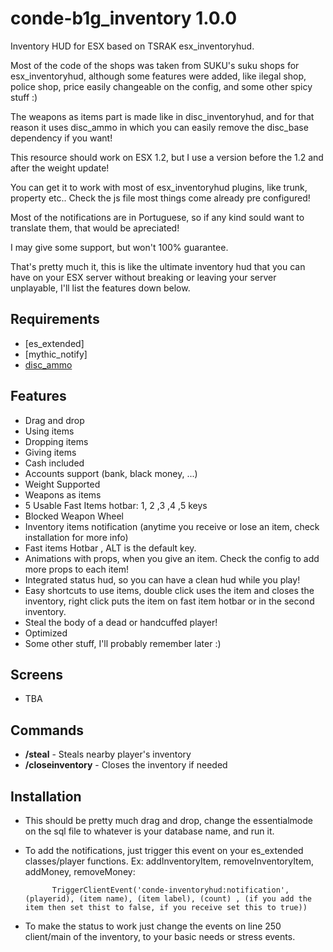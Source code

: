 # conde-b1g_inventory 1.0.0

Inventory HUD for ESX based on TSRAK esx_inventoryhud.

Most of the code of the shops was taken from SUKU's suku shops for esx_inventoryhud, although some features were added, like ilegal shop, police shop, price easily changeable on the config, and some other spicy stuff :)

The weapons as items part is made like in disc_inventoryhud, and for that reason it uses disc_ammo in which you can easily remove the disc_base dependency if you want!

This resource should work on ESX 1.2, but I use a version before the 1.2 and after the weight update!

You can get it to work with most of esx_inventoryhud plugins, like trunk, property etc.. Check the js file most things come already pre configured!

Most of the notifications are in Portuguese, so if any kind sould want to translate them, that would be apreciated!

I may give some support, but won't 100% guarantee.

That's pretty much it, this is like the ultimate inventory hud that you can have on your ESX server without breaking or leaving your server unplayable, I'll list the features down below.


## Requirements
* [es_extended]
* [mythic_notify]
* [disc_ammo](https://github.com/DiscworldZA/gta-resources/tree/master/disc-ammo)



## Features
- Drag and drop
- Using items
- Dropping items
- Giving items
- Cash included
- Accounts support (bank, black money, ...)
- Weight Supported
- Weapons as items
- 5 Usable Fast Items hotbar:  1, 2 ,3 ,4 ,5 keys
- Blocked Weapon Wheel
- Inventory items notification (anytime you receive or lose an item, check installation for more info)
- Fast items Hotbar , ALT is the default key.
- Animations with props, when you give an item. Check the config to add more props to each item!
- Integrated status hud, so you can have a clean hud while you play!
- Easy shortcuts to use items, double click uses the item and closes the inventory, right click puts the item on fast item hotbar or in the second inventory.
- Steal the body of a dead or handcuffed player!
- Optimized
- Some other stuff, I'll probably remember later :)



## Screens
- TBA


## Commands
* **/steal** - Steals nearby player's inventory
* **/closeinventory** - Closes the inventory if needed

## Installation

- This should be pretty much drag and drop, change the essentialmode on the sql file to whatever is your database name, and run it.
- To add the notifications, just trigger this event on your es_extended classes/player functions. Ex: addInventoryItem, removeInventoryItem, addMoney, removeMoney:

			TriggerClientEvent('conde-inventoryhud:notification', (playerid), (item name), (item label), (count) , (if you add the item then set thist to false, if you receive set this to true))
- To make the status to work just change the events on line 250 client/main of the inventory, to your basic needs or stress events.






